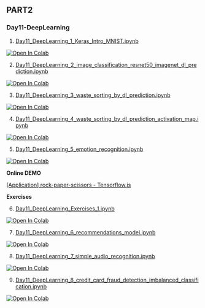 ## PART2

### Day11-DeepLearning
1. [Day11_DeepLearning_1_Keras_Intro_MNIST.ipynb](https://colab.research.google.com/github/yapay-ogrenme/casgem-eu-project-training-on-data-mining-2nd/blob/main/PART2/Day11-DeepLearning/notebooks/Day11_DeepLearning_1_Keras_Intro_MNIST.ipynb)

[![Open In Colab](https://colab.research.google.com/assets/colab-badge.svg)](https://colab.research.google.com/github/yapay-ogrenme/casgem-eu-project-training-on-data-mining-2nd/blob/main/PART2/Day11-DeepLearning/notebooks/Day11_DeepLearning_1_Keras_Intro_MNIST.ipynb)

2. [Day11_DeepLearning_2_image_classification_resnet50_imagenet_dl_prediction.ipynb](https://colab.research.google.com/github/yapay-ogrenme/casgem-eu-project-training-on-data-mining-2nd/blob/main/PART2/Day11-DeepLearning/notebooks/Day11_DeepLearning_2_image_classification_resnet50_imagenet_dl_prediction.ipynb)

[![Open In Colab](https://colab.research.google.com/assets/colab-badge.svg)](https://colab.research.google.com/github/yapay-ogrenme/casgem-eu-project-training-on-data-mining-2nd/blob/main/PART2/Day11-DeepLearning/notebooks/Day11_DeepLearning_2_image_classification_resnet50_imagenet_dl_prediction.ipynb)

3. [Day11_DeepLearning_3_waste_sorting_by_dl_prediction.ipynb](https://colab.research.google.com/github/yapay-ogrenme/casgem-eu-project-training-on-data-mining-2nd/blob/main/PART2/Day11-DeepLearning/notebooks/Day11_DeepLearning_3_waste_sorting_by_dl_prediction.ipynb)

[![Open In Colab](https://colab.research.google.com/assets/colab-badge.svg)](https://colab.research.google.com/github/yapay-ogrenme/casgem-eu-project-training-on-data-mining-2nd/blob/main/PART2/Day11-DeepLearning/notebooks/Day11_DeepLearning_3_waste_sorting_by_dl_prediction.ipynb)

4. [Day11_DeepLearning_4_waste_sorting_by_dl_prediction_activation_map.ipynb](https://colab.research.google.com/github/yapay-ogrenme/casgem-eu-project-training-on-data-mining-2nd/blob/main/PART2/Day11-DeepLearning/notebooks/Day11_DeepLearning_4_waste_sorting_by_dl_prediction_activation_map.ipynb)

[![Open In Colab](https://colab.research.google.com/assets/colab-badge.svg)](https://colab.research.google.com/github/yapay-ogrenme/casgem-eu-project-training-on-data-mining-2nd/blob/main/PART2/Day11-DeepLearning/notebooks/Day11_DeepLearning_4_waste_sorting_by_dl_prediction_activation_map.ipynb)


5. [Day11_DeepLearning_5_emotion_recognition.ipynb](https://colab.research.google.com/github/yapay-ogrenme/casgem-eu-project-training-on-data-mining-2nd/blob/main/PART2/Day11-DeepLearning/notebooks/Day11_DeepLearning_5_emotion_recognition.ipynb)

[![Open In Colab](https://colab.research.google.com/assets/colab-badge.svg)](https://colab.research.google.com/github/yapay-ogrenme/casgem-eu-project-training-on-data-mining-2nd/blob/main/PART2/Day11-DeepLearning/notebooks/Day11_DeepLearning_5_emotion_recognition.ipynb)

**Online DEMO**

[[Application] rock-paper-scissors - Tensorflow.js](https://yavuzkomecoglu.github.io/apps/rock-paper-scissors-tfjs/index.html)

**Exercises**

6. [Day11_DeepLearning_Exercises_1.ipynb](https://colab.research.google.com/github/yapay-ogrenme/casgem-eu-project-training-on-data-mining-2nd/blob/main/PART2/Day11-DeepLearning/notebooks/Day11_DeepLearning_Exercises_1.ipynb)

[![Open In Colab](https://colab.research.google.com/assets/colab-badge.svg)](https://colab.research.google.com/github/yapay-ogrenme/casgem-eu-project-training-on-data-mining-2nd/blob/main/PART2/Day11-DeepLearning/notebooks/Day11_DeepLearning_Exercises_1.ipynb)

7. [Day11_DeepLearning_6_recommendations_model.ipynb](https://colab.research.google.com/github/yapay-ogrenme/casgem-eu-project-training-on-data-mining-2nd/blob/main/PART2/Day11-DeepLearning/notebooks/Day11_DeepLearning_6_recommendations_model.ipynb)

[![Open In Colab](https://colab.research.google.com/assets/colab-badge.svg)](https://colab.research.google.com/github/yapay-ogrenme/casgem-eu-project-training-on-data-mining-2nd/blob/main/PART2/Day11-DeepLearning/notebooks/Day11_DeepLearning_6_recommendations_model.ipynb)


8. [Day11_DeepLearning_7_simple_audio_recognition.ipynb](https://colab.research.google.com/github/yapay-ogrenme/casgem-eu-project-training-on-data-mining-2nd/blob/main/PART2/Day11-DeepLearning/notebooks/Day11_DeepLearning_7_simple_audio_recognition.ipynb)

[![Open In Colab](https://colab.research.google.com/assets/colab-badge.svg)](https://colab.research.google.com/github/yapay-ogrenme/casgem-eu-project-training-on-data-mining-2nd/blob/main/PART2/Day11-DeepLearning/notebooks/Day11_DeepLearning_7_simple_audio_recognition.ipynb)

9. [Day11_DeepLearning_8_credit_card_fraud_detection_imbalanced_classification.ipynb](https://colab.research.google.com/github/yapay-ogrenme/casgem-eu-project-training-on-data-mining-2nd/blob/main/PART2/Day11-DeepLearning/notebooks/Day11_DeepLearning_8_credit_card_fraud_detection_imbalanced_classification.ipynb)

[![Open In Colab](https://colab.research.google.com/assets/colab-badge.svg)](https://colab.research.google.com/github/yapay-ogrenme/casgem-eu-project-training-on-data-mining-2nd/blob/main/PART2/Day11-DeepLearning/notebooks/Day11_DeepLearning_8_credit_card_fraud_detection_imbalanced_classification.ipynb)






